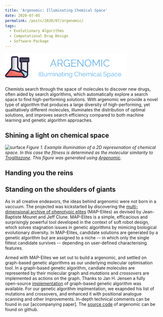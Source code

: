 ```yaml
---
title: 'Argenomic: Illuminating Chemical Space'
date: 2020-07-05
permalink: /posts/2020/07/argenomic/
tags:
  - Evolutionary Algorithms
  - Computational Drug Design
  - Software Package
---
```


![logo](../images/logo.png)

Chemists search through the space of molecules to discover new drugs, often aided by search algorithms, which automatically explore a search space to
find high-performing solutions. With argenomic we provide a novel type of algorithm that produces a large diversity of high-performing, yet qualitatively different molecules, illuminates the distribution of optimal solutions, and improves search efficiency compared to both machine learning and genetic algorithm approaches.

Shining a light on chemical space
------

![surface](../images/surface_final.png)
*Figure 1. Example illumination of a 2D represenation of chemical space. In this case the fitness is determined as the molecular similarity to [Troglitazone](https://en.wikipedia.org/wiki/Troglitazone). This figure was generated using [Argenomic](https://github.com/Jonas-Verhellen/argenomic).*

Handing you the reins
------


Standing on the shoulders of giants
------
As in all creative endeavors, the ideas behind argenomic were not born in a vaccuum. The projected was kickstarted by discovering the [multi-dimensional archive of phenotypic elites](https://arxiv.org/abs/1504.04909) (MAP-Elites) as devised by Jean-Baptiste Mouret and Jeff Clune. MAP-Elites is a simple, efficacious and surprisingly powerful tool developed in the context of soft robot design, which solves stagnation issues in genetic algorithms by mimicing biological evolutionary diversity. In MAP-Elites, candidate solutions are generated by a genetic algorithm but are assigned to a niche -- in which only the single fittest candidate survives -- depending on user-defined characterising features. 

Armed with MAP-Elites we set out to build a argenomic, and settled on graph-based genetic algorithms as our underlying molecular optimisation tool. In a graph-based genetic algorithm, candiate molecules are represented by their molecular graph and *mutations* and *crossovers* are implemented as actions on the graph. Thanks to Jan H. Jensen a fully open-source [implementation](https://github.com/jensengroup/GB-GA) of graph-based genetic algorithm was available. For our genetic algorithm implmentation, we exapnded his list of mutations and crossovers, and enhanced it with positional analogue scanning and other improvements. In-depth technical comments can be found in our [accompanying paper]. The [source code](https://github.com/Jonas-Verhellen/Argenomic) of argenomic can be found on github. 
